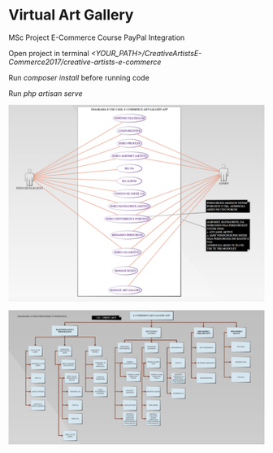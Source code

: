 # Virtual Art Gallery 
MSc Project E-Commerce Course PayPal Integration

Open project in terminal *<YOUR_PATH>/CreativeArtistsE-Commerce2017/creative-artists-e-commerce*

Run *composer install* before running code

Run *php artisan serve* 

![](.readme_images/Use-Case-Diagram.png)

![](.readme_images/Functional-Decomposition-Diagram.png)